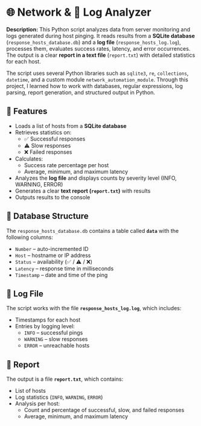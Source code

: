 # 🌐 Network & 📑 Log Analyzer

**Description:**
This Python script analyzes data from server monitoring and logs generated during host pinging. It reads results from a **SQLite database** (`response_hosts_database.db`) and a **log file** (`response_hosts_log.log`), processes them, evaluates success rates, latency, and error occurrences. The output is a clear **report in a text file** (`report.txt`) with detailed statistics for each host.

The script uses several Python libraries such as `sqlite3`, `re`, `collections`, `datetime`, and a custom module `network_automation_module`. Through this project, I learned how to work with databases, regular expressions, log parsing, report generation, and structured output in Python.

## 🔧 Features
- Loads a list of hosts from a **SQLite database**
- Retrieves statistics on:
  - ✅ Successful responses
  - ⚠️ Slow responses
  - ❌ Failed responses
- Calculates:
  - Success rate percentage per host
  - Average, minimum, and maximum latency
- Analyzes the **log file** and displays counts by severity level (INFO, WARNING, ERROR)
- Generates a clear **text report (`report.txt`)** with results
- Outputs results to the console

## 📂 Database Structure
The `response_hosts_database.db` contains a table called **`data`** with the following columns:
- `Number` – auto-incremented ID
- `Host` – hostname or IP address
- `Status` – availability (✅ / ⚠️ / ❌)
- `Latency` – response time in milliseconds
- `Timestamp` – date and time of the ping

## 📝 Log File
The script works with the file **`response_hosts_log.log`**, which includes:
- Timestamps for each host
- Entries by logging level:
  - `INFO` – successful pings
  - `WARNING` – slow responses
  - `ERROR` – unreachable hosts

## 📑 Report
The output is a file **`report.txt`**, which contains:
- List of hosts
- Log statistics (`INFO`, `WARNING`, `ERROR`)
- Analysis per host:
  - Count and percentage of successful, slow, and failed responses
  - Average, minimum, and maximum latency

